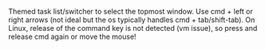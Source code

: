 Themed task list/switcher to select the topmost window. Use cmd + left or right arrows (not ideal but the os typically handles cmd + tab/shift-tab).On Linux, release of the command key is not detected (vm issue), so press and release cmd again or move the mouse!